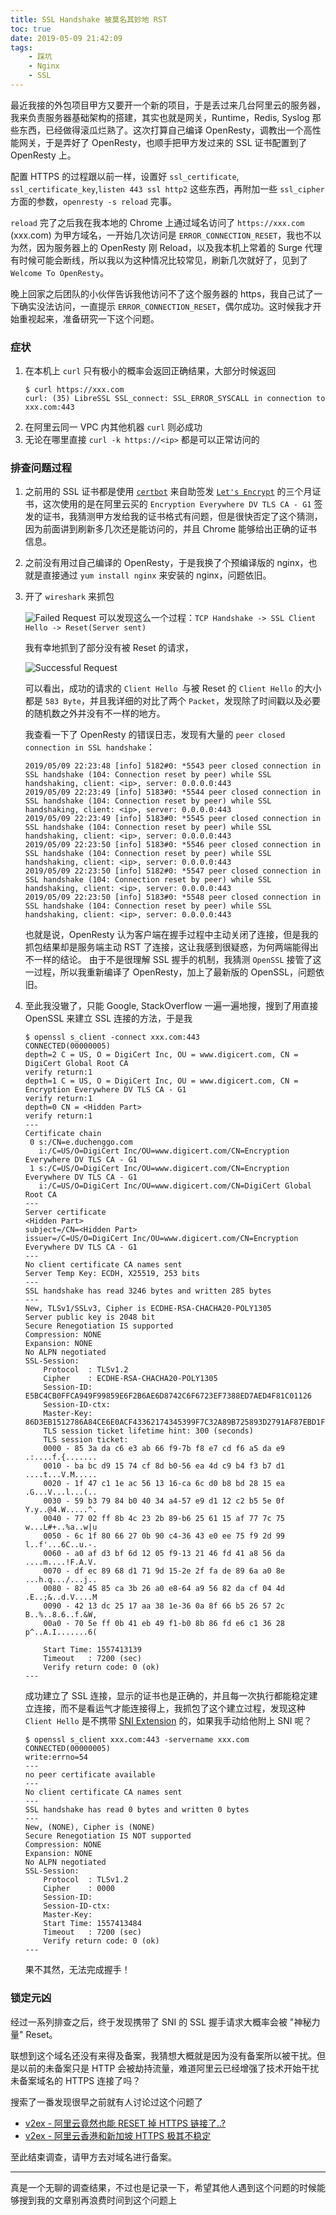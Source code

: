```yaml
---
title: SSL Handshake 被莫名其妙地 RST
toc: true
date: 2019-05-09 21:42:09
tags:
    - 踩坑
    - Nginx
    - SSL
---
```


最近我接的外包项目甲方又要开一个新的项目，于是丢过来几台阿里云的服务器，我来负责服务器基础架构的搭建，其实也就是网关，Runtime，Redis, Syslog 那些东西，已经做得滚瓜烂熟了。这次打算自己编译 OpenResty，调教出一个高性能网关，于是弄好了 OpenResty，也顺手把甲方发过来的 SSL 证书配置到了 OpenResty 上。

配置 HTTPS 的过程跟以前一样，设置好 `ssl_certificate`, `ssl_certificate_key`,`listen 443 ssl http2` 这些东西，再附加一些 `ssl_cipher` 方面的参数，`openresty -s reload` 完事。

`reload` 完了之后我在我本地的 Chrome 上通过域名访问了 `https://xxx.com` (xxx.com) 为甲方域名，一开始几次访问是 `ERROR_CONNECTION_RESET`，我也不以为然，因为服务器上的 OpenResty 刚 Reload，以及我本机上常着的 Surge 代理有时候可能会断线，所以我以为这种情况比较常见，刷新几次就好了，见到了 `Welcome To OpenResty`。

晚上回家之后团队的小伙伴告诉我他访问不了这个服务器的 https，我自己试了一下确实没法访问，一直提示 `ERROR_CONNECTION_RESET`，偶尔成功。这时候我才开始重视起来，准备研究一下这个问题。
<!-- more -->



### 症状
1. 在本机上 `curl` 只有极小的概率会返回正确结果，大部分时候返回
    ```shell
    $ curl https://xxx.com
    curl: (35) LibreSSL SSL_connect: SSL_ERROR_SYSCALL in connection to xxx.com:443
    ```
2. 在阿里云同一 VPC 内其他机器 `curl` 则必成功
3. 无论在哪里直接 `curl -k https://<ip>` 都是可以正常访问的

### 排查问题过程
1. 之前用的 SSL 证书都是使用 [`certbot`](https://certbot.eff.org/) 来自助签发 [`Let's Encrypt`](https://letsencrypt.org/) 的三个月证书，这次使用的是在阿里云买的 `Encryption Everywhere DV TLS CA - G1` 签发的证书，我猜测甲方发给我的证书格式有问题，但是很快否定了这个猜测，因为前面讲到刷新多几次还是能访问的，并且 Chrome 能够给出正确的证书信息。

2. 之前没有用过自己编译的 OpenResty，于是我换了个预编译版的 nginx，也就是直接通过 `yum install nginx` 来安装的 nginx，问题依旧。

3. 开了 `wireshark` 来抓包

   ![Failed Request](./wireshark-result-1.png)
   可以发现这么一个过程：`TCP Handshake -> SSL Client Hello -> Reset(Server sent) `

   我有幸地抓到了部分没有被 Reset 的请求，

   ![Successful Request](./wireshark-result-2.png)

   可以看出，成功的请求的 `Client Hello `与被 Reset 的 `Client Hello` 的大小都是 `583 Byte`，并且我详细的对比了两个 `Packet`，发现除了时间戳以及必要的随机数之外并没有不一样的地方。

   我查看一下了 OpenResty 的错误日志，发现有大量的 `peer closed connection in SSL handshake`：

   ```
   2019/05/09 22:23:48 [info] 5182#0: *5543 peer closed connection in SSL handshake (104: Connection reset by peer) while SSL handshaking, client: <ip>, server: 0.0.0.0:443
   2019/05/09 22:23:49 [info] 5183#0: *5544 peer closed connection in SSL handshake (104: Connection reset by peer) while SSL handshaking, client: <ip>, server: 0.0.0.0:443
   2019/05/09 22:23:49 [info] 5183#0: *5545 peer closed connection in SSL handshake (104: Connection reset by peer) while SSL handshaking, client: <ip>, server: 0.0.0.0:443
   2019/05/09 22:23:50 [info] 5183#0: *5546 peer closed connection in SSL handshake (104: Connection reset by peer) while SSL handshaking, client: <ip>, server: 0.0.0.0:443
   2019/05/09 22:23:50 [info] 5182#0: *5547 peer closed connection in SSL handshake (104: Connection reset by peer) while SSL handshaking, client: <ip>, server: 0.0.0.0:443
   2019/05/09 22:23:50 [info] 5183#0: *5548 peer closed connection in SSL handshake (104: Connection reset by peer) while SSL handshaking, client: <ip>, server: 0.0.0.0:443
   ```

   也就是说，OpenResty 认为客户端在握手过程中主动关闭了连接，但是我的抓包结果却是服务端主动 RST 了连接，这让我感到很疑惑，为何两端能得出不一样的结论。
   由于不是很理解 SSL 握手的机制，我猜测 `OpenSSL` 接管了这一过程，所以我重新编译了 OpenResty，加上了最新版的 OpenSSL，问题依旧。

4. 至此我没辙了，只能 Google, StackOverflow 一遍一遍地搜，搜到了用直接 OpenSSL 来建立 SSL 连接的方法，于是我

   ```shell
   $ openssl s_client -connect xxx.com:443
   CONNECTED(00000005)
   depth=2 C = US, O = DigiCert Inc, OU = www.digicert.com, CN = DigiCert Global Root CA
   verify return:1
   depth=1 C = US, O = DigiCert Inc, OU = www.digicert.com, CN = Encryption Everywhere DV TLS CA - G1
   verify return:1
   depth=0 CN = <Hidden Part>
   verify return:1
   ---
   Certificate chain
    0 s:/CN=e.duchenggo.com
      i:/C=US/O=DigiCert Inc/OU=www.digicert.com/CN=Encryption Everywhere DV TLS CA - G1
    1 s:/C=US/O=DigiCert Inc/OU=www.digicert.com/CN=Encryption Everywhere DV TLS CA - G1
      i:/C=US/O=DigiCert Inc/OU=www.digicert.com/CN=DigiCert Global Root CA
   ---
   Server certificate
   <Hidden Part>
   subject=/CN=<Hidden Part>
   issuer=/C=US/O=DigiCert Inc/OU=www.digicert.com/CN=Encryption Everywhere DV TLS CA - G1
   ---
   No client certificate CA names sent
   Server Temp Key: ECDH, X25519, 253 bits
   ---
   SSL handshake has read 3246 bytes and written 285 bytes
   ---
   New, TLSv1/SSLv3, Cipher is ECDHE-RSA-CHACHA20-POLY1305
   Server public key is 2048 bit
   Secure Renegotiation IS supported
   Compression: NONE
   Expansion: NONE
   No ALPN negotiated
   SSL-Session:
       Protocol  : TLSv1.2
       Cipher    : ECDHE-RSA-CHACHA20-POLY1305
       Session-ID: E5BC4CB0FFCA949F99859E6F2B6AE6D8742C6F6723EF7388ED7AED4F81C01126
       Session-ID-ctx:
       Master-Key: 86D3EB1512786A84CE6E0ACF43362174345399F7C32A89B725893D2791AF87EBD1F642600CCA9919D57CDCB6FF6B203B
       TLS session ticket lifetime hint: 300 (seconds)
       TLS session ticket:
       0000 - 85 3a da c6 e3 ab 66 f9-7b f8 e7 cd f6 a5 da e9   .:....f.{.......
       0010 - ba bc d9 15 74 cf 8d b0-56 ea 4d c9 b4 f3 b7 d1   ....t...V.M.....
       0020 - 1f 47 c1 1e ac 56 13 16-ca 6c d0 b8 bd 28 15 ea   .G...V...l...(..
       0030 - 59 b3 79 84 b0 40 34 a4-57 e9 d1 12 c2 b5 5e 0f   Y.y..@4.W.....^.
       0040 - 77 02 ff 8b 4c 23 2b 89-b6 25 61 15 af 77 7c 75   w...L#+..%a..w|u
       0050 - 6c 1f 80 66 27 0b 90 c4-36 43 e0 ee 75 f9 2d 99   l..f'...6C..u.-.
       0060 - a0 af d3 bf 6d 12 05 f9-13 21 46 fd 41 a8 56 da   ....m....!F.A.V.
       0070 - df ec 89 68 d1 71 9d 15-2e 2f fa de 89 6a a0 8e   ...h.q.../...j..
       0080 - 82 45 85 ca 3b 26 a0 e8-64 a9 56 82 da cf 04 4d   .E..;&..d.V....M
       0090 - 42 13 dc 25 17 aa 38 1e-36 0a 8f 66 b5 26 57 2c   B..%..8.6..f.&W,
       00a0 - 70 5e ff 0b 41 eb 49 f1-b0 8b 86 fd e6 c1 36 28   p^..A.I.......6(

       Start Time: 1557413139
       Timeout   : 7200 (sec)
       Verify return code: 0 (ok)
   ---
   ```

   成功建立了 SSL 连接，显示的证书也是正确的，并且每一次执行都能稳定建立连接，而不是看运气才能连接得上，我抓包了这个建立过程，发现这种 `Client Hello` 是不携带 [SNI Extension](<https://en.wikipedia.org/wiki/Server_Name_Indication>) 的，如果我手动给他附上 SNI 呢？

   ```shell
   $ openssl s_client xxx.com:443 -servername xxx.com
   CONNECTED(00000005)
   write:errno=54
   ---
   no peer certificate available
   ---
   No client certificate CA names sent
   ---
   SSL handshake has read 0 bytes and written 0 bytes
   ---
   New, (NONE), Cipher is (NONE)
   Secure Renegotiation IS NOT supported
   Compression: NONE
   Expansion: NONE
   No ALPN negotiated
   SSL-Session:
       Protocol  : TLSv1.2
       Cipher    : 0000
       Session-ID:
       Session-ID-ctx:
       Master-Key:
       Start Time: 1557413484
       Timeout   : 7200 (sec)
       Verify return code: 0 (ok)
   ---
   ```

   果不其然，无法完成握手！



### 锁定元凶

经过一系列排查之后，终于发现携带了 SNI 的 SSL 握手请求大概率会被 "神秘力量" Reset。

联想到这个域名还没有来得及备案，我猜想大概就是因为没有备案所以被干扰。但是以前的未备案只是 HTTP 会被劫持流量，难道阿里云已经增强了技术开始干扰未备案域名的 HTTPS 连接了吗？

搜索了一番发现很早之前就有人讨论过这个问题了

* [v2ex - 阿里云竟然也能 RESET 掉 HTTPS 链接了..?](https://www.v2ex.com/t/120181)
* [v2ex - 阿里云香港和新加坡 HTTPS 极其不稳定](https://www.v2ex.com/t/456423)

至此结束调查，请甲方去对域名进行备案。


-----
真是一个无聊的调查结果，不过也是记录一下，希望其他人遇到这个问题的时候能够搜到我的文章别再浪费时间到这个问题上
